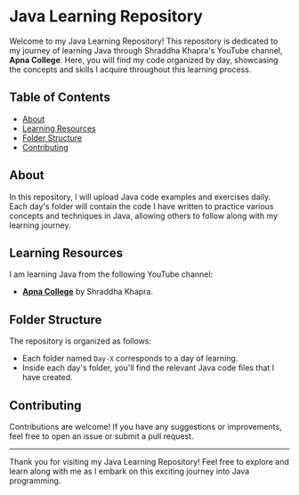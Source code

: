 # Java Learning Repository

Welcome to my Java Learning Repository! This repository is dedicated to my journey of learning Java through Shraddha Khapra's YouTube channel, **Apna College**. Here, you will find my code organized by day, showcasing the concepts and skills I acquire throughout this learning process.

## Table of Contents

- [About](#about)
- [Learning Resources](#learning-resources)
- [Folder Structure](#folder-structure)
- [Contributing](#contributing)

## About

In this repository, I will upload Java code examples and exercises daily. Each day's folder will contain the code I have written to practice various concepts and techniques in Java, allowing others to follow along with my learning journey.

## Learning Resources

I am learning Java from the following YouTube channel:

- **[Apna College](https://www.youtube.com/@ApnaCollegeOfficial)** by Shraddha Khapra.

## Folder Structure

The repository is organized as follows:

- Each folder named `Day-X` corresponds to a day of learning.
- Inside each day's folder, you'll find the relevant Java code files that I have created.

## Contributing

Contributions are welcome! If you have any suggestions or improvements, feel free to open an issue or submit a pull request.

---

Thank you for visiting my Java Learning Repository! Feel free to explore and learn along with me as I embark on this exciting journey into Java programming.
